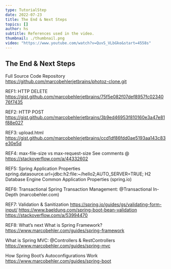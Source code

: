 ```yaml
---
type: TutorialStep
date: 2022-07-23
title: The End & Next Steps
topics: []
author: hs
subtitle: References used in the video.
thumbnail: ./thumbnail.png
video: "https://www.youtube.com/watch?v=QuvS_VLbGko&start=4558s"
---
```


## The End & Next Steps

Full Source Code Repository
<https://github.com/marcobehlerjetbrains/photoz-clone.git>

REF1: HTTP DELETE
<https://gist.github.com/marcobehlerjetbrains/75f5e082f07def8957fc0234076f7435>

REF2: HTTP POST
<https://gist.github.com/marcobehlerjetbrains/3b9ed46953f810160e3a47e81f88e027>

REF3: upload.html
<https://gist.github.com/marcobehlerjetbrains/ccd1df86fdd0ae5193aa143c83e30e5d>

REF4: max-file-size vs max-request-size
See comments @ <https://stackoverflow.com/a/44332602>

REF5: Spring Application Properties
spring.datasource.url=jdbc:h2:file:~/hello2;AUTO_SERVER=TRUE;
H2 Database Engine
Common Application Properties (spring.io)

REF6: Transactional
Spring Transaction Management: @Transactional In-Depth (marcobehler.com)

REF7: Validation & Sanitization
<https://spring.io/guides/gs/validating-form-input/>
<https://www.baeldung.com/spring-boot-bean-validation>
<https://stackoverflow.com/a/53994470>

REF8: What’s next
What is Spring Framework?
<https://www.marcobehler.com/guides/spring-framework>

What is Spring MVC: @Controllers & RestControllers <https://www.marcobehler.com/guides/spring-mvc>

How Spring Boot’s Autoconfigurations Work
<https://www.marcobehler.com/guides/spring-boot>
